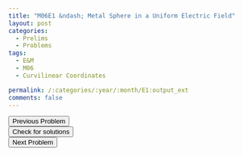```yaml
---
title: "M06E1 &ndash; Metal Sphere in a Uniform Electric Field"
layout: post
categories:
  - Prelims
  - Problems
tags:
  - E&M
  - M06
  - Curvilinear Coordinates

permalink: /:categories/:year/:month/E1:output_ext
comments: false
---
```

<object data="2006M1E.pdf" type="application/pdf" width="100%" height="500"></object>

<div class='navbar'>
	<div float='left'><button onclick="window.location='M3.html'" >Previous Problem</button></div>
	<div float='center'><button onclick="window.location='https://princetonprelim.com/prelim/17/'">Check for solutions</button></div>
	<div float='right'><button onclick="window.location='E2.html'" > Next Problem</button></div>
</div>
